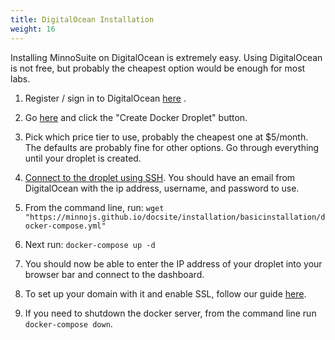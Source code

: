 ```yaml
---
title: DigitalOcean Installation
weight: 16
---
```


Installing MinnoSuite on DigitalOcean is extremely easy. Using DigitalOcean is not free, but probably the cheapest option would be enough for most labs. 

1.  Register / sign in to DigitalOcean [here](https://www.digitalocean.com/) .



2.  Go [here](https://marketplace.digitalocean.com/apps/docker) and click the "Create Docker Droplet" button.

3.  Pick which price tier to use, probably the cheapest one at $5/month.  The defaults are probably fine for other options.  Go through everything until your droplet is created.

4.  [Connect to the droplet using SSH](https://www.digitalocean.com/docs/droplets/how-to/connect-with-ssh/).  You should have an email from DigitalOcean with the ip address, username, and password to use.

7.  From the command line, run:  `wget "https://minnojs.github.io/docsite/installation/basicinstallation/docker-compose.yml"`

8.  Next run:  `docker-compose up -d`

9.  You should now be able to enter the IP address of your droplet into your browser bar and connect to the dashboard.

10.  To set up your domain with it and enable SSL, follow our guide [here](../domain/).

11.  If you need to shutdown the docker server, from the command line run `docker-compose down`.

